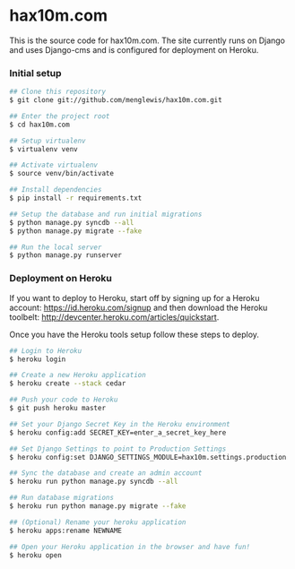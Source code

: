 hax10m.com
==========

This is the source code for hax10m.com. The site currently runs on Django and uses Django-cms and is configured for deployment on Heroku.

### Initial setup

```bash
## Clone this repository
$ git clone git://github.com/menglewis/hax10m.com.git

## Enter the project root
$ cd hax10m.com

## Setup virtualenv
$ virtualenv venv

## Activate virtualenv
$ source venv/bin/activate

## Install dependencies
$ pip install -r requirements.txt

## Setup the database and run initial migrations
$ python manage.py syncdb --all
$ python manage.py migrate --fake

## Run the local server
$ python manage.py runserver
```

### Deployment on Heroku
If you want to deploy to Heroku, start off by signing up for a Heroku account: https://id.heroku.com/signup and then download the Heroku toolbelt: http://devcenter.heroku.com/articles/quickstart.

Once you have the Heroku tools setup follow these steps to deploy.

```bash
## Login to Heroku
$ heroku login

## Create a new Heroku application
$ heroku create --stack cedar

## Push your code to Heroku
$ git push heroku master

## Set your Django Secret Key in the Heroku environment
$ heroku config:add SECRET_KEY=enter_a_secret_key_here

## Set Django Settings to point to Production Settings
$ heroku config:set DJANGO_SETTINGS_MODULE=hax10m.settings.production

## Sync the database and create an admin account
$ heroku run python manage.py syncdb --all

## Run database migrations
$ heroku run python manage.py migrate --fake

## (Optional) Rename your heroku application
$ heroku apps:rename NEWNAME

## Open your Heroku application in the browser and have fun!
$ heroku open
```


